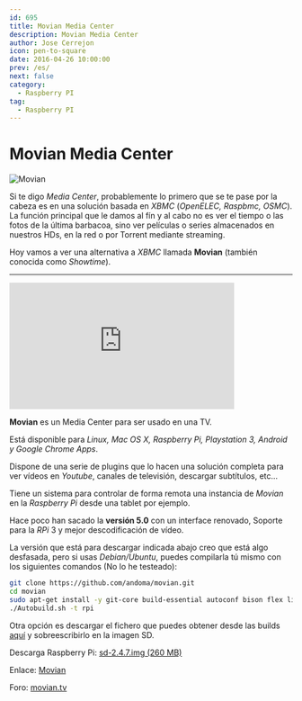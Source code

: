 ```yaml
---
id: 695
title: Movian Media Center
description: Movian Media Center
author: Jose Cerrejon
icon: pen-to-square
date: 2016-04-26 10:00:00
prev: /es/
next: false
category:
  - Raspberry PI
tag:
  - Raspberry PI
---
```


# Movian Media Center

![Movian](/images/2016/04/Movian.png)

Si te digo *Media Center*, probablemente lo primero que se te pase por la cabeza es en una solución basada en *XBMC* (*OpenELEC, Raspbmc, OSMC*). La función principal que le damos al fín y al cabo no es ver el tiempo o las fotos de la última barbacoa, sino ver películas o series almacenados en nuestros HDs, en la red o por Torrent mediante streaming.

Hoy vamos a ver una alternativa a *XBMC* llamada **Movian** (también conocida como *Showtime*).

- - -
<iframe width="400" height="225" src="https://www.youtube.com/embed/_pkqhe66Zqk?rel=0&amp;showinfo=0" frameborder="0" allowfullscreen></iframe>

**Movian** es un Media Center para ser usado en una TV.

Está disponible para *Linux, Mac OS X, Raspberry Pi, Playstation 3, Android y Google Chrome Apps*.

Dispone de una serie de plugins que lo hacen una solución completa para ver vídeos en *Youtube*, canales de televisión, descargar subtítulos, etc...

Tiene un sistema para controlar de forma remota una instancia de *Movian* en la *Raspberry Pi* desde una tablet por ejemplo. 

Hace poco han sacado la **versión 5.0** con un interface renovado, Soporte para la *RPi* 3 y mejor descodificación de vídeo.

La versión que está para descargar indicada abajo creo que está algo desfasada, pero si usas *Debian/Ubuntu*, puedes compilarla tú mismo con los siguientes comandos (No lo he testeado):

```bash
git clone https://github.com/andoma/movian.git
cd movian
sudo apt-get install -y git-core build-essential autoconf bison flex libelf-dev libtool pkg-config texinfo libncurses5-dev libz-dev python-dev libssl-dev libgmp3-dev ccache zip squashfs-tools
./Autobuild.sh -t rpi
```

Otra opción es descargar el fichero que puedes obtener desde las builds [aquí](https://movian.tv/builds/movian) y sobreescribirlo en la imagen SD.

Descarga Raspberry Pi: [sd-2.4.7.img (260 MB)](https://movian.tv/downloads/stos)

Enlace: [Movian](https://movian.tv/)

Foro: [movian.tv](https://movian.tv/projects/movian/boards)
